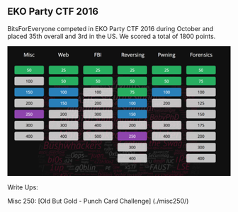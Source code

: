 ## EKO Party CTF 2016


BitsForEveryone competed in EKO Party CTF 2016 during October and placed 35th overall and 3rd in the US. We scored a total of 1800 points.

![Image of Scoreboard](./scoreboard.png)


Write Ups:

Misc 250: [Old But Gold - Punch Card Challenge]  (./misc250/)

